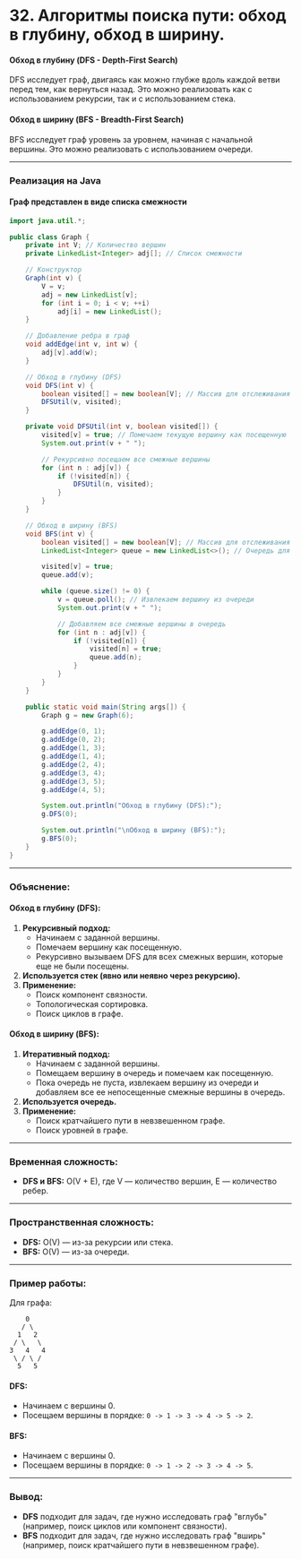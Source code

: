# 32. Алгоритмы поиска пути: обход в глубину, обход в ширину.

#### Обход в глубину (DFS - Depth-First Search)
DFS исследует граф, двигаясь как можно глубже вдоль каждой ветви перед тем, как вернуться назад. Это можно реализовать как с использованием рекурсии, так и с использованием стека.

#### Обход в ширину (BFS - Breadth-First Search)
BFS исследует граф уровень за уровнем, начиная с начальной вершины. Это можно реализовать с использованием очереди.

---

### Реализация на Java

#### Граф представлен в виде списка смежности

```java
import java.util.*;

public class Graph {
    private int V; // Количество вершин
    private LinkedList<Integer> adj[]; // Список смежности

    // Конструктор
    Graph(int v) {
        V = v;
        adj = new LinkedList[v];
        for (int i = 0; i < v; ++i)
            adj[i] = new LinkedList();
    }

    // Добавление ребра в граф
    void addEdge(int v, int w) {
        adj[v].add(w);
    }

    // Обход в глубину (DFS)
    void DFS(int v) {
        boolean visited[] = new boolean[V]; // Массив для отслеживания посещенных вершин
        DFSUtil(v, visited);
    }

    private void DFSUtil(int v, boolean visited[]) {
        visited[v] = true; // Помечаем текущую вершину как посещенную
        System.out.print(v + " ");

        // Рекурсивно посещаем все смежные вершины
        for (int n : adj[v]) {
            if (!visited[n]) {
                DFSUtil(n, visited);
            }
        }
    }

    // Обход в ширину (BFS)
    void BFS(int v) {
        boolean visited[] = new boolean[V]; // Массив для отслеживания посещенных вершин
        LinkedList<Integer> queue = new LinkedList<>(); // Очередь для BFS

        visited[v] = true;
        queue.add(v);

        while (queue.size() != 0) {
            v = queue.poll(); // Извлекаем вершину из очереди
            System.out.print(v + " ");

            // Добавляем все смежные вершины в очередь
            for (int n : adj[v]) {
                if (!visited[n]) {
                    visited[n] = true;
                    queue.add(n);
                }
            }
        }
    }

    public static void main(String args[]) {
        Graph g = new Graph(6);

        g.addEdge(0, 1);
        g.addEdge(0, 2);
        g.addEdge(1, 3);
        g.addEdge(1, 4);
        g.addEdge(2, 4);
        g.addEdge(3, 4);
        g.addEdge(3, 5);
        g.addEdge(4, 5);

        System.out.println("Обход в глубину (DFS):");
        g.DFS(0);

        System.out.println("\nОбход в ширину (BFS):");
        g.BFS(0);
    }
}
```

---

### Объяснение:

#### Обход в глубину (DFS):
1. **Рекурсивный подход:**
   - Начинаем с заданной вершины.
   - Помечаем вершину как посещенную.
   - Рекурсивно вызываем DFS для всех смежных вершин, которые еще не были посещены.
2. **Используется стек (явно или неявно через рекурсию).**
3. **Применение:**
   - Поиск компонент связности.
   - Топологическая сортировка.
   - Поиск циклов в графе.

#### Обход в ширину (BFS):
1. **Итеративный подход:**
   - Начинаем с заданной вершины.
   - Помещаем вершину в очередь и помечаем как посещенную.
   - Пока очередь не пуста, извлекаем вершину из очереди и добавляем все ее непосещенные смежные вершины в очередь.
2. **Используется очередь.**
3. **Применение:**
   - Поиск кратчайшего пути в невзвешенном графе.
   - Поиск уровней в графе.

---

### Временная сложность:
- **DFS и BFS:** O(V + E), где V — количество вершин, E — количество ребер.

---

### Пространственная сложность:
- **DFS:** O(V) — из-за рекурсии или стека.
- **BFS:** O(V) — из-за очереди.

---

### Пример работы:

Для графа:
```
    0
   / \
  1   2
 / \   \
3   4   4
 \ / \ /
  5   5
```

#### DFS:
- Начинаем с вершины 0.
- Посещаем вершины в порядке: `0 -> 1 -> 3 -> 4 -> 5 -> 2`.

#### BFS:
- Начинаем с вершины 0.
- Посещаем вершины в порядке: `0 -> 1 -> 2 -> 3 -> 4 -> 5`.

---

### Вывод:
- **DFS** подходит для задач, где нужно исследовать граф "вглубь" (например, поиск циклов или компонент связности).
- **BFS** подходит для задач, где нужно исследовать граф "вширь" (например, поиск кратчайшего пути в невзвешенном графе).
